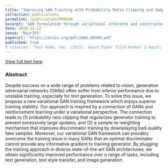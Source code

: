 ```yaml
---
title: "Improving GAN Training with Probability Ratio Clipping and Sample Reweighting"
collection: publications
permalink: /publication/PPOGAN
excerpt: 'GAN formulation through variational inference and constrained reinforcement learning that leads to probability ratio clipping and discriminator re-weighting.'
date: 2020-12-12
venue: 'NeurIPS'
paperurl: 'https://arxiv.org/pdf/2006.06900.pdf'
published: true
# citation: 'Your Name, You. (2015). &quot;Paper Title Number 3.&quot; <i>Journal 1</i>. 1(3).'
---
```

[View full text here](https://arxiv.org/pdf/2006.06900.pdf)
### Abstract
Despite success on a wide range of problems related to vision, generative adversarial networks (GANs) often suffer from inferior performance due to unstable training, especially for text generation. To solve this issue, we propose a new variational GAN training framework which enjoys superior training stability. Our approach is inspired by a connection of GANs and reinforcement learning under a variational perspective. The connection leads to (1) probability ratio clipping that regularizes generator training to prevent excessively large updates, and (2) a sample re-weighting mechanism that improves discriminator training by downplaying bad-quality fake samples. Moreover, our variational GAN framework can provably overcome the training issue in many GANs that an optimal discriminator cannot provide any informative gradient to training generator. By plugging the training approach in diverse state-of-the-art GAN architectures, we obtain significantly improved performance over a range of tasks, including text generation, text style transfer, and image generation.